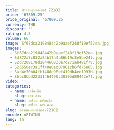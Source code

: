 ```yaml
---
title: ตัวควบคุมมอเตอร์ 72182
price: '67809.25'
price_original: '67809.25'
currency: THB
discount: ''
rating: 4.5
volume: 66
image: Sf67dca219848442b9aaef248f19ef52ea.jpg
images:
  - Sf67dca219848442b9aaef248f19ef52ea.jpg
  - Sd872a7c832a84b17a4a86b19c3e5be24l.jpg
  - S2d7208178d284466833e7d271ab481f7V.jpg
  - S26558ec3a1ff40e0ac07901cb6fd75e65.jpg
  - Sad4e70b04fb1408e98ef419db4ee1993H.jpg
  - S6bc0bbd22331464499c30305d89442e7f.jpg
video: ''
categories:
  - name: เครื่องมือ
    slug: เคร-องม
  - name: อะไหล่ เครื่องมือ
    slug: อะไหล-เคร-องม
slug: วควบค-มมอเตอร-72182
encode: oEIWIhU
lang: th
---
```

  